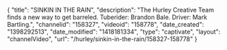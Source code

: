 {
    "title": "SINKIN IN THE RAIN",
    "description": "The Hurley Creative Team finds a new way to get barreled. Tuberider: Brandon Bale. Driver: Mark Bartling.",
    "channelid": "158327",
    "videoid": "158778",
    "date_created": "1398292513",
    "date_modified": "1418181334",
    "type": "captivate",
    "layout": "channelVideo",
    "url": "\/hurley\/sinkin-in-the-rain\/158327-158778"
}